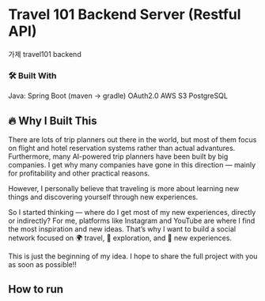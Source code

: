 # Travel 101 Backend Server (Restful API)
가제 travel101 backend

### 🛠️ Built With 
Java: Spring Boot (maven -> gradle)
OAuth2.0
AWS S3
PostgreSQL

## 🔥 Why I Built This
There are lots of trip planners out there in the world, but most of them focus on flight and hotel reservation systems rather than actual advantures. Furthermore, many AI-powered trip planners have been built by big companies. I get why many companies have gone in this direction — mainly for profitability and other practical reasons.

However, I personally believe that traveling is more about learning new things and discovering yourself through new experiences.

So I started thinking — where do I get most of my new experiences, directly or indirectly? For me, platforms like Instagram and YouTube are where I find the most inspiration and new ideas.
That’s why I want to build a social network focused on 🌍 travel, 🚀 exploration, and 🌱 new experiences.

This is just the beginning of my idea. I hope to share the full project with you as soon as possible!!

## How to run
